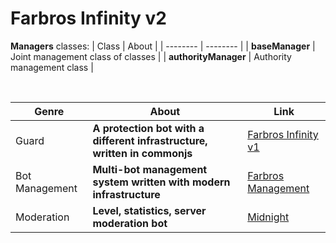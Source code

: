 # Farbros Infinity v2

**Managers** classes:
| Class | About |
| -------- | -------- |
| **baseManager** | Joint management class of classes | 
| **authorityManager** | Authority management class |

<br />

| Genre | About | Link |
| -------- | -------- | -------- |
| Guard | **A protection bot with a different infrastructure, written in commonjs** | [Farbros Infinity v1](https://github.com/burakbehlull/farbros-infinity-v1) | 
| Bot Management | **Multi-bot management system written with modern infrastructure** | [Farbros Management](https://github.com/burakbehlull/farbros-management) |
| Moderation | **Level, statistics, server moderation bot** | [Midnight](https://github.com/burakbehlull/midnight) |



